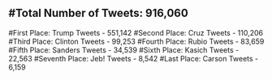 #Total Number of Tweets: 916,060 
---
#First Place: Trump Tweets - 551,142
#Second Place: Cruz Tweets - 110,206
#Third Place: Clinton Tweets - 99,253
#Fourth Place: Rubio Tweets - 83,659
#Fifth Place: Sanders Tweets - 34,539
#Sixth Place: Kasich Tweets - 22,563
#Seventh Place: Jeb! Tweets - 8,542
#Last Place: Carson Tweets - 6,159
